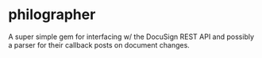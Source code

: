 philographer
============

A super simple gem for interfacing w/ the DocuSign REST API and possibly a parser for their callback posts on document changes.
